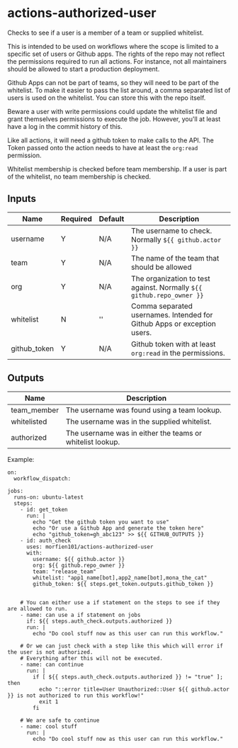 # actions-authorized-user

Checks to see if a user is a member of a team or supplied whitelist.

This is intended to be used on workflows where the scope is limited to a specific set of users or Github apps.
The rights of the repo may not reflect the permissions required to run all actions.
For instance, not all maintainers should be allowed to start a production deployment.

Github Apps can not be part of teams, so they will need to be part of the whitelist.
To make it easier to pass the list around, a comma separated list of users is used on the whitelist.
You can store this with the repo itself.

Beware a user with write permissions could update the whitelist file and grant themselves permissions to execute the job.
However, you'll at least have a log in the commit history of this.

Like all actions, it will need a github token to make calls to the API.
The Token passed onto the action needs to have at least the `org:read` permission.

Whitelist membership is checked before team membership. If a user is part of the whitelist, no team membership is checked.

## Inputs

Name | Required | Default | Description
---|---|---|---
username | Y | N/A | The username to check. Normally `${{ github.actor }}`
team | Y | N/A | The name of the team that should be allowed
org | Y | N/A | The organization to test against. Normally `${{ github.repo_owner }}`
whitelist | N | '' | Comma separated usernames. Intended for Github Apps or exception users.
github_token | Y | N/A | Github token with at least `org:read` in the permissions.

## Outputs
Name | Description
---|---
team_member | The username was found using a team lookup.
whitelisted | The username was in the supplied whitelist.
authorized | The username was in either the teams or whitelist lookup.

Example:
```
on:
  workflow_dispatch:

jobs:
  runs-on: ubuntu-latest
  steps:
    - id: get_token
      run: |
        echo "Get the github token you want to use"
        echo "Or use a Github App and generate the token here"
        echo "github_token=gh_abc123" >> ${{ GITHUB_OUTPUTS }}
    - id: auth_check
      uses: morfien101/actions-authorized-user
      with:
        username: ${{ github.actor }}
        org: ${{ github.repo_owner }}
        team: "release_team"
        whitelist: "app1_name[bot],app2_name[bot],mona_the_cat"
        github_token: ${{ steps.get_token.outputs.github_token }}


    # You can either use a if statement on the steps to see if they are allowed to run.
    - name: can use a if statement on jobs
      if: ${{ steps.auth_check.outputs.authorized }}
      run: | 
        echo "Do cool stuff now as this user can run this workflow."
    
    # Or we can just check with a step like this which will error if the user is not authorized.
    # Everything after this will not be executed.
    - name: can continue
      run: |
        if [ ${{ steps.auth_check.outputs.authorized }} != "true" ]; then
          echo "::error title=User Unauthorized::User ${{ github.actor }} is not authorized to run this workflow!"
          exit 1
        fi

    # We are safe to continue
    - name: cool stuff
      run: |
        echo "Do cool stuff now as this user can run this workflow."
```
